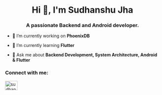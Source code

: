 <h1 align="center">Hi 👋, I'm Sudhanshu Jha</h1>
<h3 align="center">A passionate Backend and Android developer.</h3>

- 🔭 I’m currently working on **PhoenixDB**

- 🌱 I’m currently learning **Flutter**

- 💬 Ask me about **Backend Development, System Architecture, Android & Flutter**

<h3 align="left">Connect with me:</h3>
<p align="left">
<a href="https://linkedin.com/in/sudhanshu11" target="blank"><img align="center" src="https://raw.githubusercontent.com/rahuldkjain/github-profile-readme-generator/master/src/images/icons/Social/linked-in-alt.svg" alt="sudhanshu11" height="30" width="40" /></a>
</p>
